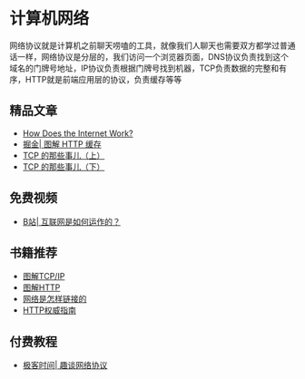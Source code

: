 # 计算机网络
<!-- ['❌','✅','🔥','⭐'] -->

网络协议就是计算机之前聊天唠嗑的工具，就像我们人聊天也需要双方都学过普通话一样，网络协议是分层的，我们访问一个浏览器页面，DNS协议负责找到这个域名的门牌号地址，IP协议负责根据门牌号找到机器，TCP负责数据的完整和有序，HTTP就是前端应用层的协议，负责缓存等等

<roadmap :data="[
  {title:'计算机网络',download:true,x:400,y:20},
  { title:'协议分类', 
    left:[
      ['IP'],
      ['TCP',[
        ['FTP'],
        ['ssh'],
        ['http'],
      ]],
    ],
    right:[
      ['UDP',[
        ['DNS']
      ]],
    ]
  } ,
    { title:'TCP', 
    left:[
      ['数据分包'],
      ['数据有序'],
      ['数据完整'],
      ['三次握手'],
    ],
    right:[
      ['流量控制',[
        ['慢启动'],
        ['滑动窗口'],
        ['快速重传'],
      ]],
    ]
  } , { title:'HTTP', 
    left:[
      ['methods'],
      ['url'],
      ['header'],
      ['body'],
    ],
    right:[
      ['缓存'],
      ['cookie'],
      ['https'],
    ]
  } ,
  {title:'计算机怎么唠嗑'}
]" />


## 精品文章

* [How Does the Internet Work?](https://web.stanford.edu/class/msande91si/www-spr04/readings/week1/InternetWhitepaper.htm)
* [掘金| 图解 HTTP 缓存](https://juejin.cn/post/6844904153043435533)
* [TCP 的那些事儿（上）](https://coolshell.cn/articles/11564.html)
* [TCP 的那些事儿（下）](https://coolshell.cn/articles/11609.html)

## 免费视频
* [B站| 互联网是如何运作的？](https://www.bilibili.com/video/BV1Rz4y197Jd)
## 书籍推荐

* [图解TCP/IP](https://book.douban.com/subject/24737674/)
* [图解HTTP](https://book.douban.com/subject/25863515/)
* [网络是怎样链接的](https://book.douban.com/subject/26941639/)
* [HTTP权威指南](https://book.douban.com/subject/10746113/)

## 付费教程

* [极客时间| 趣谈网络协议](http://gk.link/a/10Qcu)
